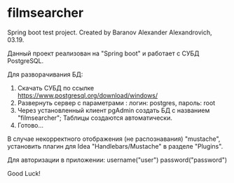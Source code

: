 # filmsearcher
Spring boot test project.
Created by Baranov Alexander Alexandrovich, 03.19.

Данный проект реализован на "Spring boot" и работает с СУБД PostgreSQL.

Для разворачивания БД:
1. Скачать СУБД по ссылке https://www.postgresql.org/download/windows/
2. Развернуть сервер с параметрами : логин: postgres, пароль: root
3. Через установленный клиент pgAdmin создать БД с названием "filmsearcher";
Таблицы создаются автоматически. 
4. Готово...

В случае некорректного отображения (не распознавания) "mustache", установить
плагин для Idea "Handlebars/Mustache" в разделе "Plugins". 

Для авторизации в приложении:
            username("user")
            password("password")

Good Luck!

